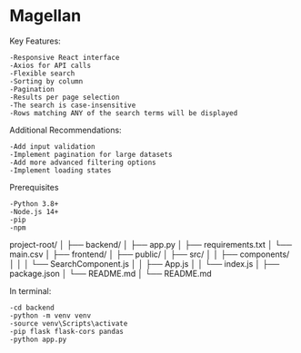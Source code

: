 # Magellan

Key Features:

    -Responsive React interface
    -Axios for API calls
    -Flexible search
    -Sorting by column
    -Pagination
    -Results per page selection
    -The search is case-insensitive
    -Rows matching ANY of the search terms will be displayed

Additional Recommendations:

    -Add input validation
    -Implement pagination for large datasets
    -Add more advanced filtering options
    -Implement loading states

Prerequisites

    -Python 3.8+
    -Node.js 14+
    -pip
    -npm

project-root/
│
├── backend/
│ ├── app.py
│ ├── requirements.txt
│ └── main.csv
│
├── frontend/
│ ├── public/
│ ├── src/
│ │ ├── components/
│ │ │ └── SearchComponent.js
│ │ ├── App.js
│ │ └── index.js
│ ├── package.json
│ └── README.md
│
└── README.md

In terminal:

    -cd backend
    -python -m venv venv
    -source venv\Scripts\activate
    -pip flask flask-cors pandas
    -python app.py
